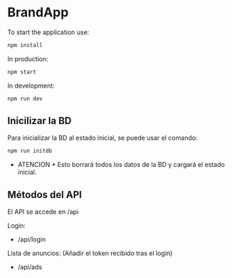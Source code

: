 # BrandApp

To start the application use:

```sh
npm install
```

In production:

```sh
npm start
```

In development:

```sh
npm run dev
```

## Inicilizar la BD

Para inicializar la BD al estado inicial, se puede usar el comando:

```sh
npm run initdb
```

* ATENCION * Esto borrará todos los datos de la BD y cargará el estado inicial.

## Métodos del API

El API se accede en /api

Login:

- /api/login

Lista de anuncios:
(Añadir el token recibido tras el login)

- /api/ads


